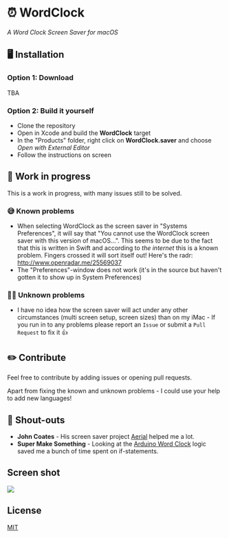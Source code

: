 # ⏰ WordClock

*A Word Clock Screen Saver for macOS*

## 🖥 Installation

### Option 1: Download

TBA

### Option 2: Build it yourself

* Clone the repository
* Open in Xcode and build the **WordClock** target
* In the "Products" folder, right click on **WordClock.saver** and choose *Open with External Editor*
* Follow the instructions on screen

## 🚨 Work in progress

This is a work in progress, with many issues still to be solved.

### 😅 Known problems

* When selecting WordClock as the screen saver in "Systems Preferences", it will say that "You cannot use the WordClock screen saver with this version of macOS...". This seems to be due to the fact that this is written in Swift and according to *the internet* this is a known problem. Fingers crossed it will sort itself out! Here's the radr: http://www.openradar.me/25569037
* The "Preferences"-window does not work (it's in the source but haven't gotten it to show up in System Preferences)

### 🤷‍♂️ Unknown problems

* I have no idea how the screen saver will act under any other circumstances (multi screen setup, screen sizes) than on my iMac - If you run in to any problems please report an `Issue` or submit a `Pull Request` to fix it 👍

## ✏️ Contribute

Feel free to contribute by adding issues or opening pull requests.

Apart from fixing the known and unknown problems - I could use your help to add new languages!

## 📣 Shout-outs

* **John Coates** - His screen saver project [Aerial](https://github.com/JohnCoates/Aerial) helped me a lot.
* **Super Make Something** - Looking at the [Arduino Word Clock](https://github.com/SuperMakeSomething/arduino-neopixel-word-clock) logic saved me a bunch of time spent on if-statements.

## Screen shot

![](https://github.com/mattiasjahnke/WordClock/blob/master/screenshot.png)

## License

[MIT](https://github.com/mattiasjahnke/WordClock/blob/master/LICENSE)
